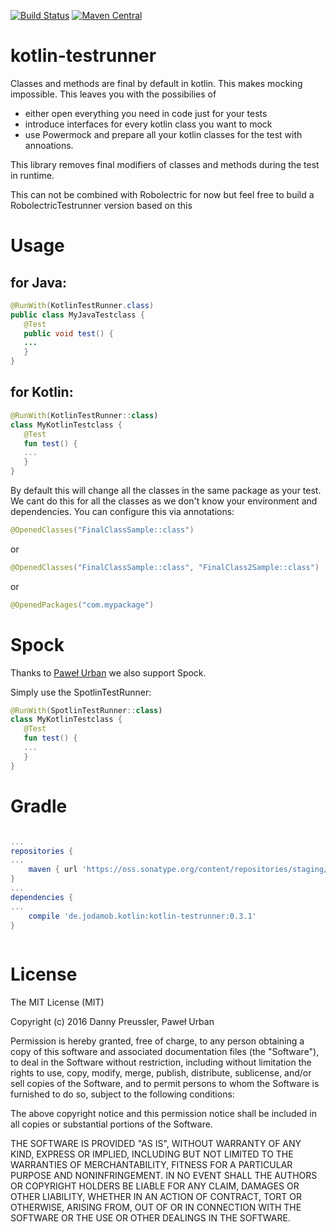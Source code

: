 [![Build Status](https://travis-ci.org/dpreussler/kotlin-testrunner.svg?branch=master)](https://travis-ci.org/dpreussler/kotlin-testrunner)
[![Maven Central](https://maven-badges.herokuapp.com/maven-central/de.jodamob.kotlin/kotlin-testrunner/badge.svg)](https://maven-badges.herokuapp.com/maven-central/de.jodamob.kotlin/kotlin-testrunner)

# kotlin-testrunner

Classes and methods are final by default in kotlin.
This makes mocking impossible. This leaves you with the possibilies of 
* either open everything you need in code just for your tests 
* introduce interfaces for every kotlin class you want to mock 
* use Powermock and prepare all your kotlin classes for the test with annoations.

This library removes final modifiers of classes and methods during the test in runtime.


This can not be combined with Robolectric for now but feel free to build a RobolectricTestrunner version based on this


Usage
=====
for Java:
--------
```java
@RunWith(KotlinTestRunner.class)
public class MyJavaTestclass {
   @Test 
   public void test() {
   ...
   }
}
```
for Kotlin:
--------
```kotlin
@RunWith(KotlinTestRunner::class)
class MyKotlinTestclass {
   @Test 
   fun test() {
   ...
   }
}
```

By default this will change all the classes in the same package as your test. We cant do this for all the classes as we don't know your environment and dependencies.
You can configure this via annotations:

```java
@OpenedClasses("FinalClassSample::class")
```

or
```java
@OpenedClasses("FinalClassSample::class", "FinalClass2Sample::class")
```

or
```java
@OpenedPackages("com.mypackage")
```


Spock
=====
Thanks to [Paweł Urban](//github.com/uKL) we also support Spock.

Simply use the SpotlinTestRunner:


```kotlin
@RunWith(SpotlinTestRunner::class)
class MyKotlinTestclass {
   @Test 
   fun test() {
   ...
   }
}
```


Gradle
======

```groovy

...
repositories {
...
	maven { url 'https://oss.sonatype.org/content/repositories/staging/'}
}
...
dependencies {
...
	compile 'de.jodamob.kotlin:kotlin-testrunner:0.3.1'
}
 
```


License
=======

The MIT License (MIT)

Copyright (c) 2016 Danny Preussler, Paweł Urban

Permission is hereby granted, free of charge, to any person obtaining a copy
of this software and associated documentation files (the "Software"), to deal
in the Software without restriction, including without limitation the rights
to use, copy, modify, merge, publish, distribute, sublicense, and/or sell
copies of the Software, and to permit persons to whom the Software is
furnished to do so, subject to the following conditions:

The above copyright notice and this permission notice shall be included in all
copies or substantial portions of the Software.

THE SOFTWARE IS PROVIDED "AS IS", WITHOUT WARRANTY OF ANY KIND, EXPRESS OR
IMPLIED, INCLUDING BUT NOT LIMITED TO THE WARRANTIES OF MERCHANTABILITY,
FITNESS FOR A PARTICULAR PURPOSE AND NONINFRINGEMENT. IN NO EVENT SHALL THE
AUTHORS OR COPYRIGHT HOLDERS BE LIABLE FOR ANY CLAIM, DAMAGES OR OTHER
LIABILITY, WHETHER IN AN ACTION OF CONTRACT, TORT OR OTHERWISE, ARISING FROM,
OUT OF OR IN CONNECTION WITH THE SOFTWARE OR THE USE OR OTHER DEALINGS IN THE
SOFTWARE.
